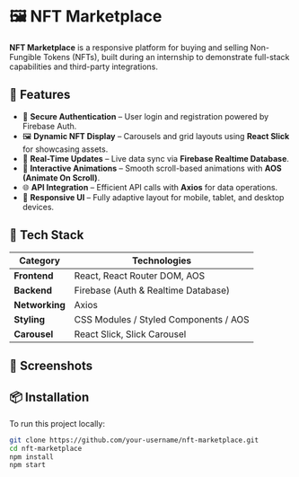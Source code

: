 # 🖼️ NFT Marketplace

**NFT Marketplace** is a responsive platform for buying and selling Non-Fungible Tokens (NFTs), built during an internship to demonstrate full-stack capabilities and third-party integrations.

## 🚀 Features

- 🔐 **Secure Authentication** – User login and registration powered by Firebase Auth.
- 🖼️ **Dynamic NFT Display** – Carousels and grid layouts using **React Slick** for showcasing assets.
- 🔄 **Real-Time Updates** – Live data sync via **Firebase Realtime Database**.
- 🎨 **Interactive Animations** – Smooth scroll-based animations with **AOS (Animate On Scroll)**.
- 🌐 **API Integration** – Efficient API calls with **Axios** for data operations.
- 📱 **Responsive UI** – Fully adaptive layout for mobile, tablet, and desktop devices.

## 🧰 Tech Stack

| Category        | Technologies                        |
|----------------|-------------------------------------|
| **Frontend**    | React, React Router DOM, AOS        |
| **Backend**     | Firebase (Auth & Realtime Database) |
| **Networking**  | Axios                               |
| **Styling**     | CSS Modules / Styled Components / AOS |
| **Carousel**    | React Slick, Slick Carousel         |

## 📸 Screenshots

<!-- Optional: Add images here -->
<!-- ![Screenshot 1](./screenshots/home.png) -->

## 📦 Installation

To run this project locally:

```bash
git clone https://github.com/your-username/nft-marketplace.git
cd nft-marketplace
npm install
npm start
